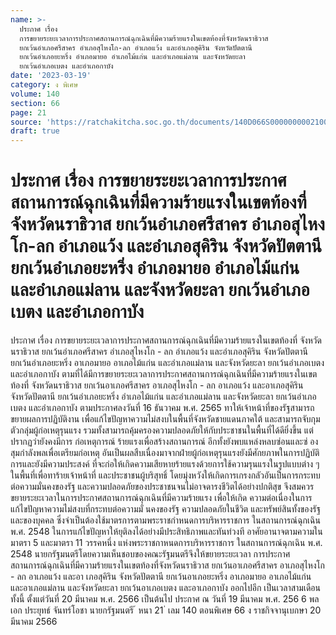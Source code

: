 ```yaml
---
name: >-
  ประกาศ เรื่อง
  การขยายระยะเวลาการประกาศสถานการณ์ฉุกเฉินที่มีความร้ายแรงในเขตท้องที่จังหวัดนราธิวาส
  ยกเว้นอำเภอศรีสาคร อำเภอสุไหงโก-ลก อำเภอแว้ง และอำเภอสุคิริน จังหวัดปัตตานี
  ยกเว้นอำเภอยะหริ่ง อำเภอมายอ อำเภอไม้แก่น และอำเภอแม่ลาน และจังหวัดยะลา
  ยกเว้นอำเภอเบตง และอำเภอกาบัง
date: '2023-03-19'
category: ง พิเศษ
volume: 140
section: 66
page: 21
source: 'https://ratchakitcha.soc.go.th/documents/140D066S0000000002100.pdf'
draft: true
---
```


# ประกาศ เรื่อง การขยายระยะเวลาการประกาศสถานการณ์ฉุกเฉินที่มีความร้ายแรงในเขตท้องที่จังหวัดนราธิวาส ยกเว้นอำเภอศรีสาคร อำเภอสุไหงโก-ลก อำเภอแว้ง และอำเภอสุคิริน จังหวัดปัตตานี ยกเว้นอำเภอยะหริ่ง อำเภอมายอ อำเภอไม้แก่น และอำเภอแม่ลาน และจังหวัดยะลา ยกเว้นอำเภอเบตง และอำเภอกาบัง

ประกาศ เรื่อง การขยายระยะเวลาการประกาศสถานการณ์ฉุกเฉินที่มีความร้ายแรงในเขตท้องที่ จังหวัดนราธิวาส ยกเว้นอำเภอศรีสาคร อำเภอสุไหงโก - ลก อำเภอแว้ง และอำเภอสุคิริน จังหวัดปัตตานี ยกเว้นอำเภอยะหริ่ง อาเภอมายอ อาเภอไม้แก่น และอำเภอแม่ลาน และจังหวัดยะลา ยกเว้นอำเภอเบตง และอำเภอกาบัง ตามที่ได้มีการขยายระยะเวลาการประกาศสถานการณ์ฉุกเฉินที่มีความร้ายแรงในเขตท้องที่ จังหวัดนราธิวาส ยกเว้นอาเภอศรีสาคร อาเภอสุไหงโก - ลก อาเภอแว้ง และอาเภอสุคิริน จังหวัดปัตตานี ยกเว้นอำเภอยะหริ่ง อำเภอไม้แก่น และอำเภอแม่ลาน และจังหวัดยะลา ยกเว้นอำเภอเบตง และอำเภอกาบัง ตามประกาศลงวันที่ 16 ธันวาคม พ.ศ. 2565 ทาให้เจ้าหน้าที่ของรัฐสามารถขยายผลการปฏิบัติงาน เพื่อแก้ไขปัญหาความไม่สงบในพื้นที่จังหวัดชายแดนภาคใต้ และสามารถจับกุมตัวกลุ่มผู้ก่อเหตุรุนแรง รวมทั้งสามารถคุ้มครองความปลอดภัยให้กับประชาชนในพื้นที่ได้ดียิ่งขึ้น แต่ปรากฏว่ายังคงมีการ ก่อเหตุการณ์ ร้ายแรงเพื่อสร้างสถานการณ์ อีกทั้งยังพบแหล่งหลบซ่อนและซ่ องสุมกำลังพลเพื่อเตรียมก่อเหตุ อันเป็นผลสืบเนื่องมาจากฝ่ายผู้ก่อเหตุรุนแรงยังมีศักยภาพในการปฏิบัติการและยังมีความประสงค์ ที่จะก่อให้เกิดความเสียหายร้ายแรงด้วยการใช้ความรุนแรงในรูปแบบต่าง ๆ ในพื้นที่เพื่อทาร้ายเจ้าหน้าที่ และประชาชนผู้บริสุทธิ์ โดยมุ่งหวังให้เกิดการเกรงกลัวอันเป็นการกระทบต่อความมั่นคงของรัฐ และความปลอดภัยของประชาชนจนไม่อาจดารงชีวิตได้อย่างปกติสุข จึงสมควรขยายระยะเวลาในการประกาศสถานการณ์ฉุกเฉินที่มีความร้ายแรง เพื่อให้เกิด ความต่อเนื่องในการแก้ไขปัญหาความไม่สงบที่กระทบต่อความมั่ นคงของรัฐ ความปลอดภัยในชีวิต และทรัพย์สินทั้งของรัฐและของบุคคล ซึ่งจำเป็นต้องใช้มาตรการตามพระราชกำหนดการบริหารราชการ ในสถานการณ์ฉุกเฉิน พ.ศ. 2548 ในการแก้ไขปัญหาให้ยุติลงได้อย่างมีประสิทธิภาพและทันท่วงที อาศัยอานาจตามความในมาตรา 5 และมาตรา 11 วรรคหนึ่ง แห่งพระราชกาหนดการบริหารราชการ ในสถานการณ์ฉุกเฉิน พ.ศ. 2548 นายกรัฐมนตรีโดยความเห็นชอบของคณะรัฐมนตรีจึงให้ขยายระยะเวลา การประกาศสถานการณ์ฉุกเฉินที่มีความร้ายแรงในเขตท้องที่จังหวัดนราธิวาส ยกเว้นอาเภอศรีสาคร อาเภอสุไหงโก - ลก อาเภอแว้ง และอา เภอสุคิริน จังหวัดปัตตานี ยกเว้นอาเภอยะหริ่ง อาเภอมายอ อาเภอไม้แก่น และอาเภอแม่ลาน และจังหวัดยะลา ยกเว้นอาเภอเบตง และอาเภอกาบัง ออกไปอีก เป็นเวลาสามเดือน ทั้งนี้ ตั้งแต่วันที่ 20 มีนาคม พ.ศ. 2566 เป็นต้นไป ประกาศ ณ วันที่ 19 มีนาคม พ.ศ. 256 6 พลเอก ประยุทธ์ จันทร์โอชา นายกรัฐมนตรี ้ หนา 21 ่ เลม 140 ตอนพิเศษ 66 ง ราชกิจจานุเบกษา 20 มีนาคม 2566
